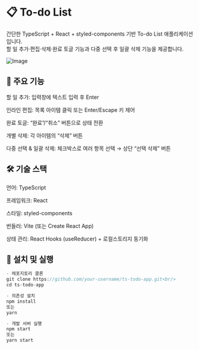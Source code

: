# 📋 To-do List

간단한 TypeScript + React + styled-components 기반 To-do List 애플리케이션입니다.<br>
할 일 추가·편집·삭제·완료 토글 기능과 다중 선택 후 일괄 삭제 기능을 제공합니다.

![Image](https://github.com/user-attachments/assets/8b34db9d-87e8-450c-8c60-eb0cd4ac2115)

## 🔎 주요 기능
할 일 추가: 입력창에 텍스트 입력 후 Enter

인라인 편집: 목록 아이템 클릭 또는 Enter/Escape 키 제어

완료 토글: “완료”/“취소” 버튼으로 상태 전환

개별 삭제: 각 아이템의 “삭제” 버튼

다중 선택 & 일괄 삭제: 체크박스로 여러 항목 선택 → 상단 “선택 삭제” 버튼

## 🛠️ 기술 스택
언어: TypeScript

프레임워크: React

스타일: styled-components

번들러: Vite (또는 Create React App)

상태 관리: React Hooks (useReducer) + 로컬스토리지 동기화

## 🚀 설치 및 실행
```javascript
- 레포지토리 클론
git clone https://github.com/your-username/ts-todo-app.git<br/>
cd ts-todo-app

- 의존성 설치
npm install
또는
yarn

- 개발 서버 실행
npm start
또는
yarn start
